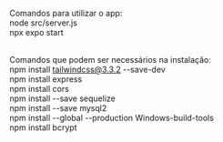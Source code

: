 Comandos para utilizar o app:<br>
node src/server.js<br>
npx expo start<br><br>

Comandos que podem ser necessários na instalação:<br>
npm install tailwindcss@3.3.2 --save-dev<br>
npm install express<br>
npm install cors<br>
npm install --save sequelize<br>
npm install --save mysql2<br>
npm install --global --production Windows-build-tools<br>
npm install bcrypt<br>
